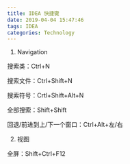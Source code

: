 ```yaml
---
title: IDEA 快捷键
date: 2019-04-04 15:47:46
tags: IDEA
categories: Technology
---
```


1. Navigation

搜索类：Ctrl+N

搜索文件：Ctrl+Shift+N

搜索符号：Crtl+Shift+Alt+N

全部搜索：Shift+Shift

回退/前进到上/下一个窗口：Ctrl+Alt+左/右

2. 视图

全屏：Shift+Ctrl+F12